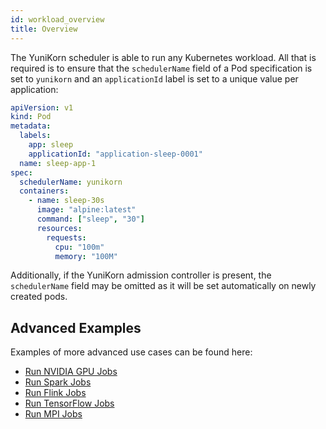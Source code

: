 ```yaml
---
id: workload_overview
title: Overview
---
```


<!--
Licensed to the Apache Software Foundation (ASF) under one
or more contributor license agreements.  See the NOTICE file
distributed with this work for additional information
regarding copyright ownership.  The ASF licenses this file
to you under the Apache License, Version 2.0 (the
"License"); you may not use this file except in compliance
with the License.  You may obtain a copy of the License at

  http://www.apache.org/licenses/LICENSE-2.0

Unless required by applicable law or agreed to in writing,
software distributed under the License is distributed on an
"AS IS" BASIS, WITHOUT WARRANTIES OR CONDITIONS OF ANY
KIND, either express or implied.  See the License for the
specific language governing permissions and limitations
under the License.
-->

The YuniKorn scheduler is able to run any Kubernetes workload. All that is required is to ensure
that the `schedulerName` field of a Pod specification is set to `yunikorn` and an `applicationId`
label is set to a unique value per application:

```yaml
apiVersion: v1
kind: Pod
metadata:
  labels:
    app: sleep
    applicationId: "application-sleep-0001"
  name: sleep-app-1
spec:
  schedulerName: yunikorn
  containers:
    - name: sleep-30s
      image: "alpine:latest"
      command: ["sleep", "30"]
      resources:
        requests:
          cpu: "100m"
          memory: "100M"
```

Additionally, if the YuniKorn admission controller is present, the `schedulerName` field may be
omitted as it will be set automatically on newly created pods.

## Advanced Examples

Examples of more advanced use cases can be found here:

* [Run NVIDIA GPU Jobs](../run_nvidia)
* [Run Spark Jobs](../run_spark)
* [Run Flink Jobs](../run_flink)
* [Run TensorFlow Jobs](../run_tf)
* [Run MPI Jobs](../run_mpi)
